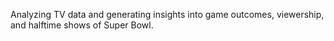 Analyzing TV data and generating insights into game outcomes, viewership, and halftime shows of Super Bowl.
